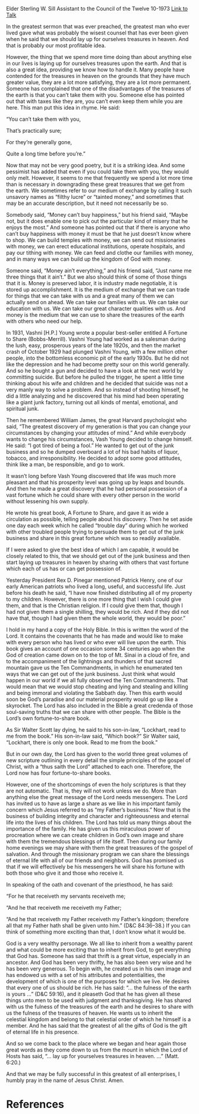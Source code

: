 Elder Sterling W. Sill
Assistant to the Council of the Twelve
10-1973
[Link to Talk](https://www.churchofjesuschrist.org/study/general-conference/1973/10/a-fortune-to-share?lang=eng)

In the greatest sermon that was ever preached, the greatest man who ever lived gave what was probably the wisest counsel that has ever been given when he said that we should lay up for ourselves treasures in heaven. And that is probably our most profitable idea.

However, the thing that we spend more time doing than about anything else in our lives is laying up for ourselves treasures upon the earth. And that is also a great idea, providing we know how to handle it. Many people have contended for the treasures in heaven on the grounds that they have much greater value, they are a lot more satisfying, they are a lot more permanent. Someone has complained that one of the disadvantages of the treasures of the earth is that you can’t take them with you. Someone else has pointed out that with taxes like they are, you can’t even keep them while you are here. This man put this idea in rhyme. He said:





“You can’t take them with you,

That’s practically sure;

For they’re generally gone,

Quite a long time before you’re.”





Now that may not be very good poetry, but it is a striking idea. And some pessimist has added that even if you could take them with you, they would only melt. However, it seems to me that frequently we spend a lot more time than is necessary in downgrading these great treasures that we get from the earth. We sometimes refer to our medium of exchange by calling it such unsavory names as “filthy lucre” or “tainted money,” and sometimes that may be an accurate description, but it need not necessarily be so.

Somebody said, “Money can’t buy happiness,” but his friend said, “Maybe not, but it does enable one to pick out the particular kind of misery that he enjoys the most.” And someone has pointed out that if there is anyone who can’t buy happiness with money it must be that he just doesn’t know where to shop. We can build temples with money, we can send out missionaries with money, we can erect educational institutions, operate hospitals, and pay our tithing with money. We can feed and clothe our families with money, and in many ways we can build up the kingdom of God with money.

Someone said, “Money ain’t everything,” and his friend said, “Just name me three things that it ain’t.” But we also should think of some of those things that it is. Money is preserved labor, it is industry made negotiable, it is stored up accomplishment. It is the medium of exchange that we can trade for things that we can take with us and a great many of them we can actually send on ahead. We can take our families with us. We can take our education with us. We can take our great character qualities with us. And money is the medium that we can use to share the treasures of the earth with others who need our help.

In 1931, Vashni [H.P.] Young wrote a popular best-seller entitled A Fortune to Share (Bobbs-Merrill). Vashni Young had worked as a salesman during the lush, easy, prosperous years of the late 1920s, and then the market crash of October 1929 had plunged Vashni Young, with a few million other people, into the bottomless economic pit of the early 1930s. But he did not like the depression and he had become pretty sour on this world generally. And so he bought a gun and decided to have a look at the next world by committing suicide. But before he pulled the trigger, he spent a little time thinking about his wife and children and he decided that suicide was not a very manly way to solve a problem. And so instead of shooting himself, he did a little analyzing and he discovered that his mind had been operating like a giant junk factory, turning out all kinds of mental, emotional, and spiritual junk.

Then he remembered William James, the great Harvard psychologist who said, “The greatest discovery of my generation is that you can change your circumstances by changing your attitudes of mind.” And while everybody wants to change his circumstances, Vash Young decided to change himself. He said: “I got tired of being a fool.” He wanted to get out of the junk business and so he dumped overboard a lot of his bad habits of liquor, tobacco, and irresponsibility. He decided to adopt some good attitudes, think like a man, be responsible, and go to work.

It wasn’t long before Vash Young discovered that life was much more pleasant and that his prosperity level was going up by leaps and bounds. And then he made a great discovery that he had personal possession of a vast fortune which he could share with every other person in the world without lessening his own supply.

He wrote his great book, A Fortune to Share, and gave it as wide a circulation as possible, telling people about his discovery. Then he set aside one day each week which he called “trouble day” during which he worked with other troubled people trying to persuade them to get out of the junk business and share in this great fortune which was so readily available.

If I were asked to give the best idea of which I am capable, it would be closely related to this, that we should get out of the junk business and then start laying up treasures in heaven by sharing with others that vast fortune which each of us has or can get possession of.

Yesterday President Rex D. Pinegar mentioned Patrick Henry, one of our early American patriots who lived a long, useful, and successful life. Just before his death he said, “I have now finished distributing all of my property to my children. However, there is one more thing that I wish I could give them, and that is the Christian religion. If I could give them that, though I had not given them a single shilling, they would be rich. And if they did not have that, though I had given them the whole world, they would be poor.”

I hold in my hand a copy of the Holy Bible. In this is written the word of the Lord. It contains the covenants that he has made and would like to make with every person who has lived or who ever will live upon the earth. This book gives an account of one occasion some 34 centuries ago when the God of creation came down on to the top of Mt. Sinai in a cloud of fire, and to the accompaniment of the lightnings and thunders of that sacred mountain gave us the Ten Commandments, in which he enumerated ten ways that we can get out of the junk business. Just think what would happen in our world if we all fully observed the Ten Commandments. That would mean that we would stop cheating and lying and stealing and killing and being immoral and violating the Sabbath day. Then this earth would soon be God’s paradise and our material prosperity would go up like a skyrocket. The Lord has also included in the Bible a great credenda of those soul-saving truths that we can share with other people. The Bible is the Lord’s own fortune-to-share book.

As Sir Walter Scott lay dying, he said to his son-in-law, “Lockhart, read to me from the book.” His son-in-law said, “Which book?” Sir Walter said, “Lockhart, there is only one book. Read to me from the book.”

But in our own day, the Lord has given to the world three great volumes of new scripture outlining in every detail the simple principles of the gospel of Christ, with a “thus saith the Lord” attached to each one. Therefore, the Lord now has four fortune-to-share books.

However, one of the shortcomings of even the holy scriptures is that they are not automatic. That is, they will not work unless we do. More than anything else the great message of the Lord needs messengers. The Lord has invited us to have as large a share as we like in his important family concern which Jesus referred to as “my Father’s business.” Now that is the business of building integrity and character and righteousness and eternal life into the lives of his children. The Lord has told us many things about the importance of the family. He has given us this miraculous power of procreation where we can create children in God’s own image and share with them the tremendous blessings of life itself. Then during our family home evenings we may share with them the great treasures of the gospel of salvation. And through the missionary program we can share the blessings of eternal life with all of our friends and neighbors. God has promised us that if we will effectively be his messengers he will share his fortune with both those who give it and those who receive it.

In speaking of the oath and covenant of the priesthood, he has said:

“For he that receiveth my servants receiveth me;

“And he that receiveth me receiveth my Father;

“And he that receiveth my Father receiveth my Father’s kingdom; therefore all that my Father hath shall be given unto him.” (D&C 84:36–38.) If you can think of something more exciting than that, I don’t know what it would be.

God is a very wealthy personage. We all like to inherit from a wealthy parent and what could be more exciting than to inherit from God, to get everything that God has. Someone has said that thrift is a great virtue, especially in an ancestor. And God has been very thrifty, he has also been very wise and he has been very generous. To begin with, he created us in his own image and has endowed us with a set of his attributes and potentialities, the development of which is one of the purposes for which we live. He desires that every one of us should be rich. He has said: “… the fulness of the earth is yours …” (D&C 59:16), and it pleaseth God that he has given all these things unto men to be used with judgment and thanksgiving. He has shared with us the fulness of the treasures of the earth and he desires to share with us the fulness of the treasures of heaven. He wants us to inherit the celestial kingdom and belong to that celestial order of which he himself is a member. And he has said that the greatest of all the gifts of God is the gift of eternal life in his presence.

And so we come back to the place where we began and hear again those great words as they come down to us from the mount in which the Lord of Hosts has said, “… lay up for yourselves treasures in heaven. …” (Matt. 6:20.)

And that we may be fully successful in this greatest of all enterprises, I humbly pray in the name of Jesus Christ. Amen.

# References
